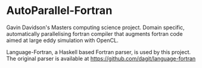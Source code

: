# AutoParallel-Fortran
Gavin Davidson's Masters computing science project. Domain specific, automatically parallelising fortran compiler that augments fortran code aimed at large eddy simulation with OpenCL.

Language-Fortran, a Haskell based Fortran parser, is used by this project. The original parser is available at https://github.com/dagit/language-fortran